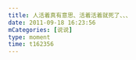 ```yaml
---
title: 人活着真有意思、活着活着就死了、、、
date: 2011-09-18 16:23:56
mCategories: [说说]
type: moment
time: t162356
---
```


